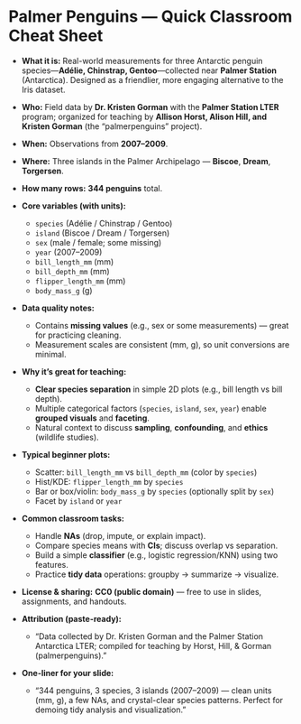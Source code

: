# Palmer Penguins — Quick Classroom Cheat Sheet

- **What it is:** Real-world measurements for three Antarctic penguin species—**Adélie, Chinstrap, Gentoo**—collected near **Palmer Station** (Antarctica). Designed as a friendlier, more engaging alternative to the Iris dataset.

- **Who:** Field data by **Dr. Kristen Gorman** with the **Palmer Station LTER** program; organized for teaching by **Allison Horst, Alison Hill, and Kristen Gorman** (the “palmerpenguins” project).

- **When:** Observations from **2007–2009**.

- **Where:** Three islands in the Palmer Archipelago — **Biscoe**, **Dream**, **Torgersen**.

- **How many rows:** **344 penguins** total.

- **Core variables (with units):**
  - `species` (Adélie / Chinstrap / Gentoo)
  - `island` (Biscoe / Dream / Torgersen)
  - `sex` (male / female; some missing)
  - `year` (2007–2009)
  - `bill_length_mm` (mm)
  - `bill_depth_mm` (mm)
  - `flipper_length_mm` (mm)
  - `body_mass_g` (g)

- **Data quality notes:**
  - Contains **missing values** (e.g., sex or some measurements) — great for practicing cleaning.
  - Measurement scales are consistent (mm, g), so unit conversions are minimal.

- **Why it’s great for teaching:**
  - **Clear species separation** in simple 2D plots (e.g., bill length vs bill depth).
  - Multiple categorical factors (`species`, `island`, `sex`, `year`) enable **grouped visuals** and **faceting**.
  - Natural context to discuss **sampling**, **confounding**, and **ethics** (wildlife studies).

- **Typical beginner plots:**
  - Scatter: `bill_length_mm` vs `bill_depth_mm` (color by `species`)
  - Hist/KDE: `flipper_length_mm` by `species`
  - Bar or box/violin: `body_mass_g` by `species` (optionally split by `sex`)
  - Facet by `island` or `year`

- **Common classroom tasks:**
  - Handle **NAs** (drop, impute, or explain impact).
  - Compare species means with **CIs**; discuss overlap vs separation.
  - Build a simple **classifier** (e.g., logistic regression/KNN) using two features.
  - Practice **tidy data** operations: groupby → summarize → visualize.

- **License & sharing:** **CC0 (public domain)** — free to use in slides, assignments, and handouts.

- **Attribution (paste-ready):**
  - “Data collected by Dr. Kristen Gorman and the Palmer Station Antarctica LTER; compiled for teaching by Horst, Hill, & Gorman (palmerpenguins).”

- **One-liner for your slide:**
  - “344 penguins, 3 species, 3 islands (2007–2009) — clean units (mm, g), a few NAs, and crystal-clear species patterns. Perfect for demoing tidy analysis and visualization.”
